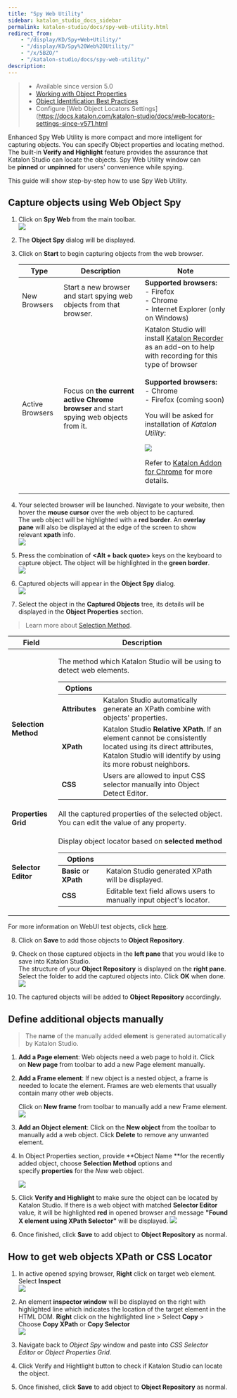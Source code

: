 ```yaml
---
title: "Spy Web Utility" 
sidebar: katalon_studio_docs_sidebar
permalink: katalon-studio/docs/spy-web-utility.html 
redirect_from:
    - "/display/KD/Spy+Web+Utility/"
    - "/display/KD/Spy%20Web%20Utility/"
    - "/x/5BZO/"
    - "/katalon-studio/docs/spy-web-utility/"
description: 
---
```

> * Available since version 5.0
> * [Working with Object Properties](/x/ZxlO)
> * [Object Identification Best Practices](/display/KD/Optimizing+Object+Identification+and+Tools)
> * Configure [Web Object Locators Settings](https://docs.katalon.com/katalon-studio/docs/web-locators-settings-since-v571.html

Enhanced Spy Web Utility is more compact and more intelligent for capturing objects. You can specify Object properties and locating method. The built-in **Verify and Highlight** feature provides the assurance that Katalon Studio can locate the objects. Spy Web Utility window can be **pinned** or **unpinned** for users' convenience while spying.

This guide will show step-by-step how to use Spy Web Utility.

Capture objects using Web Object Spy
------------------------------------

1.  Click on **Spy Web** from the main toolbar.  
    ![](https://github.com/katalon-studio/docs-images/raw/master/katalon-studio/docs/spy-web-utility/image2017-2-23-133A203A14.png)  
      
    
2.  The **Object Spy** dialog will be displayed.  
      
    
3.  Click on **Start** to begin capturing objects from the web browser.
    
    <table><thead><tr><th>Type</th><th>Description</th><th>Note</th></tr></thead><tbody><tr><td>New Browsers</td><td>Start a new browser and start spying web objects from that browser.</td><td><strong>Supported browsers:</strong><br>- Firefox<br>- Chrome<br>- Internet Explorer (only on Windows)</td></tr><tr><td>Active Browsers</td><td>Focus on <strong>the current active Chrome browser</strong> and start spying web objects from it.</td><td>Katalon Studio will install <a class="external-link" href="https://chrome.google.com/webstore/detail/katalon-recorder-selenium/ljdobmomdgdljniojadhoplhkpialdid" rel="nofollow">Katalon Recorder</a> as an add-on to help with recording for this type of browser<br><br><strong>Supported browsers:</strong><br>- Chrome<br>- Firefox (coming soon)<p>You will be asked for installation of <em>Katalon Utility</em>:</p><p><img src="https://github.com/katalon-studio/docs-images/raw/master/katalon-studio/docs/spy-web-utility/image2017-2-23-113A543A29.png"></p><p>Refer to <a href="/display/KD/Katalon+Addon+for+Chrome">Katalon Addon for Chrome</a> for more details.</p></td></tr></tbody></table>
    
4.  Your selected browser will be launched. Navigate to your website, then hover the **mouse cursor** over the web object to be captured.  
    The web object will be highlighted with a **red border**. An **overlay pane** will also be displayed at the edge of the screen to show relevant **xpath** info.  
    ![](https://github.com/katalon-studio/docs-images/raw/master/katalon-studio/docs/spy-web-utility/image2016-12-29-163A553A52.png)  
      
    
5.  Press the combination of **<Alt + back quote>** keys on the keyboard to capture object. The object will be highlighted in the **green border**.   
    ![](https://github.com/katalon-studio/docs-images/raw/master/katalon-studio/docs/spy-web-utility/image2016-12-29-173A43A7.png)  
      
    
6.  Captured objects will appear in the **Object Spy** dialog.  
    ![](https://github.com/katalon-studio/docs-images/raw/master/katalon-studio/docs/spy-web-utility/image2018-9-5-183A13A21.png)  
      
    
7.  Select the object in the **Captured Objects** tree, its details will be displayed in the **Object Properties** section.   
> Learn more about [Selection Method](https://docs.katalon.com/katalon-studio/docs/working-with-objects-selection-method-for-spyrecord-web.html).
    
<table>
   <thead>
      <tr>
         <th>Field</th>
         <th>Description</th>
      </tr>
   </thead>
   <tbody>
      <tr>
         <td><strong>Selection Method</strong></td>
         <td>
            <p>The method which Katalon Studio will be using to detect web elements.</p>
            <table>
               <thead>
                  <tr>
                     <th>Options</th>
                     <th>&nbsp;</th>
                  </tr>
               </thead>
               <tbody>
                  <tr>
                     <td><strong>Attributes</strong></td>
                     <td>Katalon Studio automatically generate an XPath combine with objects' properties.</td>
                  </tr>
                  <tr>
                     <td><strong>XPath</strong></td>
                     <td>Katalon Studio <strong>Relative XPath</strong>. If an element cannot be consistently located using its direct attributes, Katalon Studio will identify by using its more robust neighbors.</td>
                  </tr>
                  <tr>
                     <td><strong>CSS</strong></td>
                     <td>Users are allowed to input CSS selector manually into Object Detect Editor.</td>
                  </tr>
               </tbody>
            </table>
         </td>
      </tr>
      <tr>
         <td><strong>Properties Grid</strong></td>
         <td>All the captured properties of the selected object. You can edit the value of any property.</td>
      </tr>
      <tr>
         <td><strong>Selector Editor</strong></td>
         <td>
            <p>Display object locator based on <strong>selected</strong> <strong>method</strong></p>
            <table>
               <thead>
                  <tr>
                     <th>Options</th>
                     <th>&nbsp;</th>
                  </tr>
               </thead>
               <tbody>
                  <tr>
                     <td><strong>Basic </strong>or<strong> XPath</strong></td>
                     <td>Katalon Studio generated XPath will be displayed.</td>
                  </tr>
                  <tr>
                     <td><strong>CSS</strong></td>
                     <td>Editable text field allows users to manually input object's locator.</td>
                  </tr>
               </tbody>
            </table>
         </td>
      </tr>
   </tbody>
</table>
    
For more information on WebUI test objects, click [here](/x/tQTR). 
    
8.  Click on **Save** to add those objects to **Object Repository**.  

9.  Check on those captured objects in the **left pane** that you would like to save into Katalon Studio.   
    The structure of your **Object Repository** is displayed on the **right pane**. Select the folder to add the captured objects into. Click **OK** when done.  
    ![](https://github.com/katalon-studio/docs-images/raw/master/katalon-studio/docs/spy-web-utility/image2016-12-29-173A153A54.png)  
      
    
10.  The captured objects will be added to **Object Repository** accordingly.

Define additional objects manually
----------------------------------

> The **name** of the manually added **element** is generated automatically by Katalon Studio.

1.  **Add a Page element**: Web objects need a web page to hold it. Click on **New page** from toolbar to add a new Page element manually.  
      
    
2.  **Add a Frame element**: If new object is a nested object, a frame is needed to locate the element. Frames are web elements that usually contain many other web objects. 
    
    Click on **New frame** from toolbar to manually add a new Frame element.  
    ![](https://github.com/katalon-studio/docs-images/raw/master/katalon-studio/docs/spy-web-utility/image2018-9-5-183A103A53.png)
    
3.  **Add an Object element**: Click on the **New object** from the toolbar to manually add a web object. Click **Delete** to remove any unwanted element.   
      
    
4.  In Object Properties section, provide **Object Name **for the recently added object, choose **Selection Method** options and specify **properties** for the _New_ web object.
    
    ![](https://github.com/katalon-studio/docs-images/raw/master/katalon-studio/docs/spy-web-utility/image2018-9-5-183A133A52.png)  
      
    
5.  Click **Verify and Highlight** to make sure the object can be located by Katalon Studio.
    If there is a web object with matched **Selector Editor** value, it will be highlighted **red** in opened browser and message **"Found X element using XPath Selector"** will be displayed.
    ![](https://github.com/katalon-studio/docs-images/raw/master/katalon-studio/docs/spy-web-utility/image2018-9-5-183A133A16.png)  
      
    
6.  Once finished, click **Save** to add object to **Object Repository** as normal.
    

How to get web objects XPath or CSS Locator
-------------------------------------------

1.  In active opened spying browser, **Right** click on target web element. Select **Inspect**  
    **![](https://github.com/katalon-studio/docs-images/raw/master/katalon-studio/docs/spy-web-utility/image2017-10-16-133A263A34.png)**  
      
    
2.  An element **inspector window** will be displayed on the right with highlighted line which indicates the location of the target element in the HTML DOM. **Right** click on the hightlighted line > Select **Copy** \> Choose **Copy XPath** or **Copy Selector**  
    ![](https://github.com/katalon-studio/docs-images/raw/master/katalon-studio/docs/spy-web-utility/image2017-10-16-133A363A58.png)  
      
    
3.  Navigate back to _Object Spy_ window and paste into _CSS Selector Editor_ or _Object Properties Grid_.   
      
    
4.  Click Verify and Hightlight button to check if Katalon Studio can locate the object.  
      
    
5.  Once finished, click **Save** to add object to **Object Repository** as normal.
